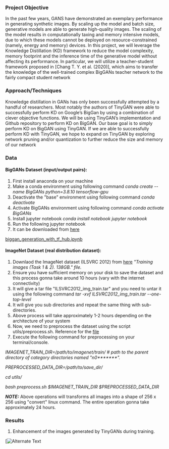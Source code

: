 ### Project Objective
In the past few years, GANS have demonstrated an exemplary performance in generating
synthetic images. By scaling up the model and batch size, generative models are able to generate
high-quality images. The scaling of the model results in computationally taxing and memory
intensive models, due to which these models cannot be deployed on resource-constrained
(namely, energy and memory) devices. In this project, we will leverage the Knowledge
Distillation (KD) framework to reduce the model complexity, memory footprint and the
inference time of the generative model without affecting its performance. In particular, we will
utilize a teacher-student framework proposed in [Chang T. Y. et al. (2020)], which aims to
transfer the knowledge of the well-trained complex BigGANs teacher network to the fairly
compact student network

### Approach/Techniques
Knowledge distillation in GANs has only been successfully attempted by a handful of
researchers. Most notably the authors of TinyGAN were able to successfully perform KD on
Google’s BigGan by using a combination of clever objective functions. We will be using
TinyGAN’s implementation and Github repository to perform KD on BigGAN. Our base goal is
to simply perform KD on BigGAN using TinyGAN. If we are able to successfully perform KD
with TinyGAN, we hope to expand on TinyGAN by exploring network pruning and/or
quantization to further reduce the size and memory of our network

### Data
#### BigGANs Dataset (input/output pairs): 
1. First install anaconda on your machine
2. Make a conda environment using following command <i>conda create --name BigGANs python=3.8.10 tensorflow-gpu</i>
3. Deactivate the "base" environment using following command <i>conda deactivate</i>
4. Activate BigGANs environment using following command <i>conda activate BigGANs</i>
5. Install jupyter notebook <i>conda install notebook  jupyter notebook</i>
6. Run the following jupyter notebook
7.  It can be downloaded from [here](https://www.tensorflow.org/hub/tutorials/biggan_generation_with_tf_hub)

[biggan_generation_with_tf_hub.ipynb](https://github.com/sethcoast/DLS_final_project/blob/main/biggan_generation_with_tf_hub.ipynb)

#### ImageNet Dataset (real distribution dataset): 
1. Downlaod the ImageNet dataset (ILSVRC 2012) from [here](https://www.image-net.org/challenges/LSVRC/) <i>"Training images (Task 1 & 2). 138GB." file.</i>
2. Ensure you have sufficient memory on your disk to save the dataset and this process gonna take around 10 hours (vary with the internet connectivity)
3. It will give a tar file "ILSVRC2012_img_train.tar" and you need to untar it using the following command <i>tar -xvf ILSVRC2012_img_train.tar --one-top-level</i>
4. It will give you sub directories and repeat the same thing with sub-directories.
5. Above process will take approximately 1-2 hours depending on the architecture of your system
6. Now, we need to preprocess the dataset using the script utils/preprocess.sh. Reference for the [file](https://github.com/pfnet-research/sngan_projection)
7. Execute the following command for preprocessing on your terminal/console.

<i>IMAGENET_TRAIN_DIR=/path/to/imagenet/train/ # path to the parent directory of category directories named "n0*******".</i>

<i>PREPROCESSED_DATA_DIR=/path/to/save_dir/</i>

<i>cd utils/</i>

<i>bash preprocess.sh $IMAGENET_TRAIN_DIR $PREPROCESSED_DATA_DIR</i>

***NOTE:*** Above operations will transforms all images into a shape of 256 x 256 using "convert" linux command. The entire operation gonna take approximately 24 hours.

### Results
1. Enhancement of the images generated by TinyGANs during training.

[![Alternate Text]({https://github.com/sethcoast/DLS_final_project/blob/main/video/video_my_test.mp4})



